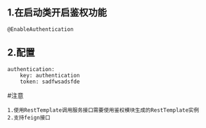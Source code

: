 ## 1.在启动类开启鉴权功能

    @EnableAuthentication
    
## 2.配置

    authentication:
        key: authentication
        token: sadfwsadsfde

#注意
    
    1.使用RestTemplate调用服务接口需要使用鉴权模块生成的RestTemplate实例
    2.支持feign接口

